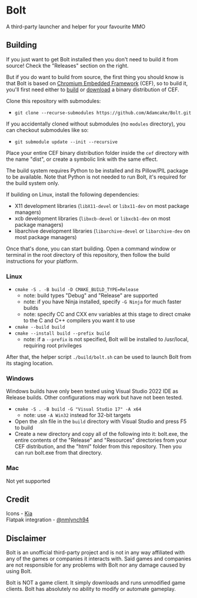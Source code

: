 # Bolt
A third-party launcher and helper for your favourite MMO

## Building
If you just want to get Bolt installed then you don't need to build it from source! Check the "Releases" section on the right.

But if you do want to build from source, the first thing you should know is that Bolt is based on [Chromium Embedded Framework](https://bitbucket.org/chromiumembedded/cef) (CEF), so to build it, you'll first need either to [build](https://bitbucket.org/chromiumembedded/cef/wiki/MasterBuildQuickStart.md) or [download](https://adamcake.com/cef) a binary distribution of CEF.

Clone this repository with submodules:
- `git clone --recurse-submodules https://github.com/Adamcake/Bolt.git`

If you accidentally cloned without submodules (no `modules` directory), you can checkout submodules like so:
- `git submodule update --init --recursive`

Place your entire CEF binary distribution folder inside the `cef` directory with the name "dist", or create a symbolic link with the same effect.

The build system requires Python to be installed and its Pillow/PIL package to be available. Note that Python is not needed to run Bolt, it's required for the build system only.

If building on Linux, install the following dependencies:
- X11 development libraries (`libX11-devel` or `libx11-dev` on most package managers)
- xcb development libraries (`libxcb-devel` or `libxcb1-dev` on most package managers)
- libarchive development libraries (`libarchive-devel` or `libarchive-dev` on most package managers)

Once that's done, you can start building. Open a command window or terminal in the root directory of this repository, then follow the build instructions for your platform.

### Linux
- `cmake -S . -B build -D CMAKE_BUILD_TYPE=Release`
  - note: build types "Debug" and "Release" are supported
  - note: if you have Ninja installed, specify `-G Ninja` for much faster builds
  - note: specify CC and CXX env variables at this stage to direct cmake to the C and C++ compilers you want it to use
- `cmake --build build`
- `cmake --install build --prefix build`
  - note: if a `--prefix` is not specified, Bolt will be installed to /usr/local, requiring root privileges

After that, the helper script `./build/bolt.sh` can be used to launch Bolt from its staging location.

### Windows
Windows builds have only been tested using Visual Studio 2022 IDE as Release builds. Other configurations may work but have not been tested.
- `cmake -S . -B build -G "Visual Studio 17" -A x64`
  - note: use `-A Win32` instead for 32-bit targets
- Open the .sln file in the `build` directory with Visual Studio and press F5 to build
- Create a new directory and copy all of the following into it: bolt.exe, the entire contents of the "Release" and "Resources" directories from your CEF distribution, and the "html" folder from this repository. Then you can run bolt.exe from that directory.

### Mac
Not yet supported

## Credit
Icons - [Kia](https://twitter.com/KiaWildin)  
Flatpak integration - [@nmlynch94](https://github.com/nmlynch94)

## Disclaimer
Bolt is an unofficial third-party project and is not in any way affiliated with any of the games or companies it interacts with. Said games and companies are not responsible for any problems with Bolt nor any damage caused by using Bolt.

Bolt is NOT a game client. It simply downloads and runs unmodified game clients. Bolt has absolutely no ability to modify or automate gameplay.

